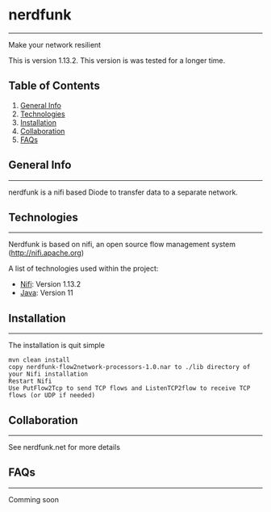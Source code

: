 # nerdfunk
 ***
Make your network resilient

This is version 1.13.2. This version is was tested for a longer time.  
 
## Table of Contents
1. [General Info](#general-info)
2. [Technologies](#technologies)
3. [Installation](#installation)
4. [Collaboration](#collaboration)
5. [FAQs](#faqs)

## General Info
***
nerdfunk is a nifi based Diode to transfer data to a separate network.


## Technologies
***
Nerdfunk is based on nifi, an open source flow management system (http://nifi.apache.org)

A list of technologies used within the project:
* [Nifi](http://nifi.apache.org): Version 1.13.2
* [Java](https://adoptopenjdk.net): Version 11


## Installation
***
The installation is quit simple
```
mvn clean install
copy nerdfunk-flow2network-processors-1.0.nar to ./lib directory of your Nifi installation
Restart Nifi
Use PutFlow2Tcp to send TCP flows and ListenTCP2flow to receive TCP flows (or UDP if needed)
```

## Collaboration
***
See nerdfunk.net for more details

## FAQs
***
Comming soon

